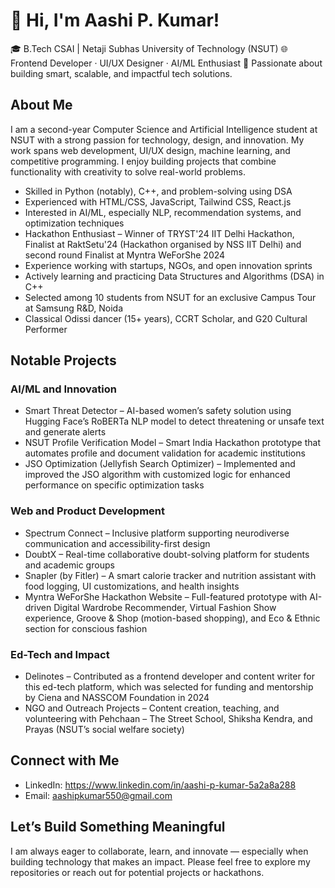 # 👋 Hi, I'm Aashi P. Kumar!

🎓 B.Tech CSAI | Netaji Subhas University of Technology (NSUT)
🌐 Frontend Developer · UI/UX Designer · AI/ML Enthusiast
🧠 Passionate about building smart, scalable, and impactful tech solutions.



## About Me

I am a second-year Computer Science and Artificial Intelligence student at NSUT with a strong passion for technology, design, and innovation. My work spans web development, UI/UX design, machine learning, and competitive programming. I enjoy building projects that combine functionality with creativity to solve real-world problems.

* Skilled in Python (notably), C++, and problem-solving using DSA
* Experienced with HTML/CSS, JavaScript, Tailwind CSS, React.js
* Interested in AI/ML, especially NLP, recommendation systems, and optimization techniques
* Hackathon Enthusiast – Winner of TRYST'24 IIT Delhi Hackathon, Finalist at RaktSetu'24 (Hackathon organised by NSS IIT Delhi) and second round Finalist at Myntra WeForShe 2024
* Experience working with startups, NGOs, and open innovation sprints
* Actively learning and practicing Data Structures and Algorithms (DSA) in C++
* Selected among 10 students from NSUT for an exclusive Campus Tour at Samsung R\&D, Noida
* Classical Odissi dancer (15+ years), CCRT Scholar, and G20 Cultural Performer


## Notable Projects

### AI/ML and Innovation

* Smart Threat Detector – AI-based women’s safety solution using Hugging Face’s RoBERTa NLP model to detect threatening or unsafe text and generate alerts
* NSUT Profile Verification Model – Smart India Hackathon prototype that automates profile and document validation for academic institutions
* JSO Optimization (Jellyfish Search Optimizer) – Implemented and improved the JSO algorithm with customized logic for enhanced performance on specific optimization tasks

### Web and Product Development

* Spectrum Connect – Inclusive platform supporting neurodiverse communication and accessibility-first design
* DoubtX – Real-time collaborative doubt-solving platform for students and academic groups
* Snapler (by Fitler) – A smart calorie tracker and nutrition assistant with food logging, UI customizations, and health insights
* Myntra WeForShe Hackathon Website – Full-featured prototype with AI-driven Digital Wardrobe Recommender, Virtual Fashion Show experience, Groove & Shop (motion-based shopping), and Eco & Ethnic section for conscious fashion

### Ed-Tech and Impact

* Delinotes – Contributed as a frontend developer and content writer for this ed-tech platform, which was selected for funding and mentorship by Ciena and NASSCOM Foundation in 2024
* NGO and Outreach Projects – Content creation, teaching, and volunteering with Pehchaan – The Street School, Shiksha Kendra, and Prayas (NSUT’s social welfare society)


## Connect with Me

* LinkedIn: https://www.linkedin.com/in/aashi-p-kumar-5a2a8a288
* Email: aashipkumar550@gmail.com


## Let’s Build Something Meaningful

I am always eager to collaborate, learn, and innovate — especially when building technology that makes an impact. Please feel free to explore my repositories or reach out for potential projects or hackathons.


